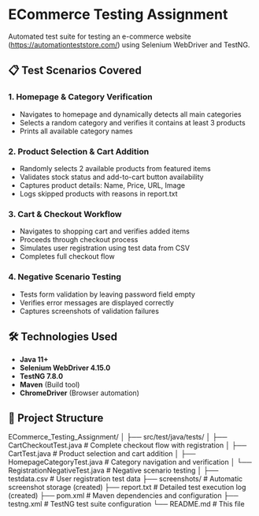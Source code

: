 # ECommerce Testing Assignment

Automated test suite for testing an e-commerce website (https://automationteststore.com/) using Selenium WebDriver and TestNG.

## 📋 Test Scenarios Covered

### 1. Homepage & Category Verification
- Navigates to homepage and dynamically detects all main categories
- Selects a random category and verifies it contains at least 3 products
- Prints all available category names

### 2. Product Selection & Cart Addition
- Randomly selects 2 available products from featured items
- Validates stock status and add-to-cart button availability
- Captures product details: Name, Price, URL, Image
- Logs skipped products with reasons in report.txt

### 3. Cart & Checkout Workflow
- Navigates to shopping cart and verifies added items
- Proceeds through checkout process
- Simulates user registration using test data from CSV
- Completes full checkout flow

### 4. Negative Scenario Testing
- Tests form validation by leaving password field empty
- Verifies error messages are displayed correctly
- Captures screenshots of validation failures

## 🛠️ Technologies Used

- **Java 11+**
- **Selenium WebDriver 4.15.0**
- **TestNG 7.8.0**
- **Maven** (Build tool)
- **ChromeDriver** (Browser automation)

## 📁 Project Structure
ECommerce_Testing_Assignment/
│
├── src/test/java/tests/
│ ├── CartCheckoutTest.java # Complete checkout flow with registration
│ ├── CartTest.java # Product selection and cart addition
│ ├── HomepageCategoryTest.java # Category navigation and verification
│ └── RegistrationNegativeTest.java # Negative scenario testing
│
├── testdata.csv # User registration test data
├── screenshots/ # Automatic screenshot storage (created)
├── report.txt # Detailed test execution log (created)
├── pom.xml # Maven dependencies and configuration
├── testng.xml # TestNG test suite configuration
└── README.md # This file
